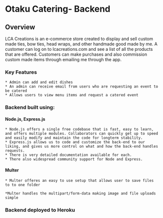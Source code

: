 # Otaku Catering- Backend

## Overview

LCA Creations is an e-commerce store created to display and sell custom made ties, bow ties, head wraps, and other handmade good made by me. A customer can log on to lcacreations.com and see a list of all the products that are offered. Customers can make purchases and also commission custom made items through emailing me through the app.

### Key Features

    * Admin can add and edit dishes 
    * An admin can receive email from users who are requesting an event to be catered
    * Allows users to view menu items and request a catered event
    

### Backend built using:

#### Node.js, Express.js

    * Node.js offers a single free codebase that is fast, easy to learn, and offers multiple modules. Collaborators can quickly get up to speed and easily modify and maintain the code for longterm stability.
    * Express.js allows us to code and customize the back-end to our liking, and gives us more control on what and how the back-end handles requests.
    * There is very detailed documentation available for each.
    * There also widespread community support for Node and Express.
#### Multer

    * Multer offeres an easy to use setup that allows user to save files to to one folder 

    *Multer handles the multipart/form-data making image and file uploads simple
### Backend deployed to Heroku